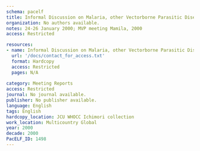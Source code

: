 ```yaml
---
schema: pacelf
title: Informal Discussion on Malaria, other Vectorborne Parasitic Diseases
organization: No authors available.
notes: 24-26 January 2000; MVP meeting Mamila, 2000
access: Restricted

resources:
- name: Informal Discussion on Malaria, other Vectorborne Parasitic Diseases
  url: '/docs/contact_for_access.txt'
  format: Hardcopy
  access: Restricted
  pages: N/A
 
category: Meeting Reports
access: Restricted
journal: No journal available.
publisher: No publisher available. 
language: English 
tags: English 
hardcopy_location: JCU WHOCC Ichimori collection
work_location: Multicountry Global
year: 2000
decade: 2000
PacELF_ID: 1498
---
```

